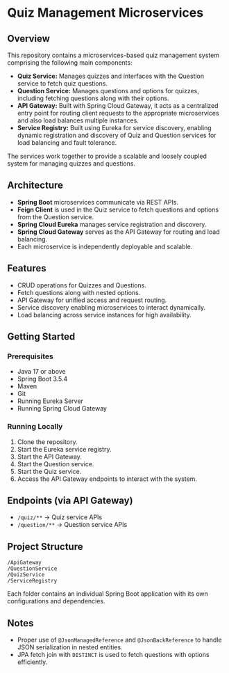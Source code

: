 # Quiz Management Microservices

## Overview

This repository contains a microservices-based quiz management system comprising the following main components:

- **Quiz Service:** Manages quizzes and interfaces with the Question service to fetch quiz questions.
- **Question Service:** Manages questions and options for quizzes, including fetching questions along with their options.
- **API Gateway:** Built with Spring Cloud Gateway, it acts as a centralized entry point for routing client requests to the appropriate microservices and also load balances multiple instances.
- **Service Registry:** Built using Eureka for service discovery, enabling dynamic registration and discovery of Quiz and Question services for load balancing and fault tolerance.

The services work together to provide a scalable and loosely coupled system for managing quizzes and questions.

## Architecture

- **Spring Boot** microservices communicate via REST APIs.
- **Feign Client** is used in the Quiz service to fetch questions and options from the Question service.
- **Spring Cloud Eureka** manages service registration and discovery.
- **Spring Cloud Gateway** serves as the API Gateway for routing and load balancing.
- Each microservice is independently deployable and scalable.

## Features

- CRUD operations for Quizzes and Questions.
- Fetch questions along with nested options.
- API Gateway for unified access and request routing.
- Service discovery enabling microservices to interact dynamically.
- Load balancing across service instances for high availability.

## Getting Started

### Prerequisites

- Java 17 or above
- Spring Boot 3.5.4
- Maven
- Git
- Running Eureka Server
- Running Spring Cloud Gateway

### Running Locally

1. Clone the repository.
2. Start the Eureka service registry.
3. Start the API Gateway.
4. Start the Question service.
5. Start the Quiz service.
6. Access the API Gateway endpoints to interact with the system.

## Endpoints (via API Gateway)

- `/quiz/**` &rarr; Quiz service APIs
- `/question/**` &rarr; Question service APIs

## Project Structure

```
/ApiGateway
/QuestionService
/QuizService
/ServiceRegistry
```

Each folder contains an individual Spring Boot application with its own configurations and dependencies.

## Notes

- Proper use of `@JsonManagedReference` and `@JsonBackReference` to handle JSON serialization in nested entities.
- JPA fetch join with `DISTINCT` is used to fetch questions with options efficiently.

